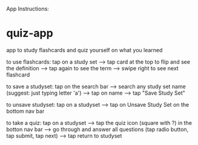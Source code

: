 App Instructions:

# quiz-app
app to study flashcards and quiz yourself on what you learned

to use flashcards:
tap on a study set --> tap card at the top to flip and see the definition
--> tap again to see the term --> swipe right to see next flashcard

to save a studyset:
tap on the search bar --> search any study set name (suggest: just typing letter 'a') 
--> tap on name --> tap "Save Study Set"

to unsave studyset:
tap on a studyset --> tap on Unsave Study Set on the bottom nav bar

to take a quiz:
tap on a studyset --> tap the quiz icon (square with ?) in the botton nav bar
--> go through and answer all questions (tap radio button, tap submit, tap next) 
--> tap return to studyset


